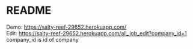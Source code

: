 # README

Demo: https://salty-reef-29652.herokuapp.com/<br>
Edit: https://salty-reef-29652.herokuapp.com/all_job_edit?company_id=1<br>
company_id is id of company
